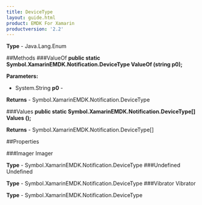 ```yaml
---
title: DeviceType
layout: guide.html 
product: EMDK For Xamarin 
productversion: '2.2' 
---
```



**Type** - Java.Lang.Enum

##Methods
###ValueOf
**public static Symbol.XamarinEMDK.Notification.DeviceType ValueOf (string p0);**



**Parameters:** 

* System.String **p0** - 

**Returns** - Symbol.XamarinEMDK.Notification.DeviceType

###Values
**public static Symbol.XamarinEMDK.Notification.DeviceType[] Values ();**




**Returns** - Symbol.XamarinEMDK.Notification.DeviceType[]

##Properties

###Imager
Imager

**Type** - Symbol.XamarinEMDK.Notification.DeviceType
###Undefined
Undefined

**Type** - Symbol.XamarinEMDK.Notification.DeviceType
###Vibrator
Vibrator

**Type** - Symbol.XamarinEMDK.Notification.DeviceType


